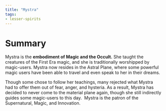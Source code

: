 ```yaml
---
title: "Mystra"
tags:
- lesser-spirits
---
```

# Summary
Mystra is the **embodiment of Magic and the Occult.** She taught the creatures of the First Era magic, and she is traditionally worshipped by magic-users. Mystra now resides in the Astral Plane, where some powerful magic users have been able to travel and even speak to her in their dreams.

Though some chose to follow her teachings, many rejected what Mystra had to offer them out of fear, anger, and hysteria. As a result, Mystra has decided to never come to the material plane again, though she still indirectly guides some magic-users to this day.  Mystra is the patron of the Supernatural, Magic, and Innovation.